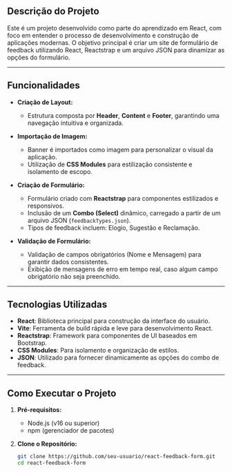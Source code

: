 ## Descrição do Projeto

Este é um projeto desenvolvido como parte do aprendizado em React, com foco em entender o processo de desenvolvimento e construção de aplicações modernas. O objetivo principal é criar um site de formulário de feedback utilizando React, Reactstrap e um arquivo JSON para dinamizar as opções do formulário.

---

## Funcionalidades

- **Criação de Layout:**  
  - Estrutura composta por **Header**, **Content** e **Footer**, garantindo uma navegação intuitiva e organizada.
  
- **Importação de Imagem:**  
  -  Banner é importados como imagem para personalizar o visual da aplicação.
  - Utilização de **CSS Modules** para estilização consistente e isolamento de escopo.

- **Criação de Formulário:**  
  - Formulário criado com **Reactstrap** para componentes estilizados e responsivos.
  - Inclusão de um **Combo (Select)** dinâmico, carregado a partir de um arquivo JSON (`feedbackTypes.json`).
  - Tipos de feedback incluem: Elogio, Sugestão e Reclamação.

- **Validação de Formulário:**  
  - Validação de campos obrigatórios (Nome e Mensagem) para garantir dados consistentes.
  - Exibição de mensagens de erro em tempo real, caso algum campo obrigatório não seja preenchido.

---

## Tecnologias Utilizadas

- **React**: Biblioteca principal para construção da interface do usuário.
- **Vite**: Ferramenta de build rápida e leve para desenvolvimento React.
- **Reactstrap**: Framework para componentes de UI baseados em Bootstrap.
- **CSS Modules**: Para isolamento e organização de estilos.
- **JSON**: Utilizado para fornecer dinamicamente as opções do combo de feedback.

---

## Como Executar o Projeto

1. **Pré-requisitos:**
   - Node.js (v16 ou superior)
   - npm (gerenciador de pacotes)

2. **Clone o Repositório:**
   ```sh
   git clone https://github.com/seu-usuario/react-feedback-form.git
   cd react-feedback-form


